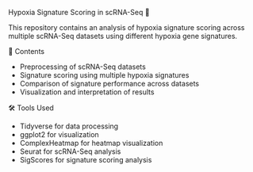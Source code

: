 Hypoxia Signature Scoring in scRNA-Seq 🔬

This repository contains an analysis of hypoxia signature scoring across multiple scRNA-Seq datasets using different hypoxia gene signatures.

📂 Contents
- Preprocessing of scRNA-Seq datasets
- Signature scoring using multiple hypoxia signatures
- Comparison of signature performance across datasets
- Visualization and interpretation of results

🛠 Tools Used
- Tidyverse for data processing
- ggplot2 for visualization
- ComplexHeatmap for heatmap visualization
- Seurat for scRNA-Seq analysis
- SigScores for signature scoring analysis
